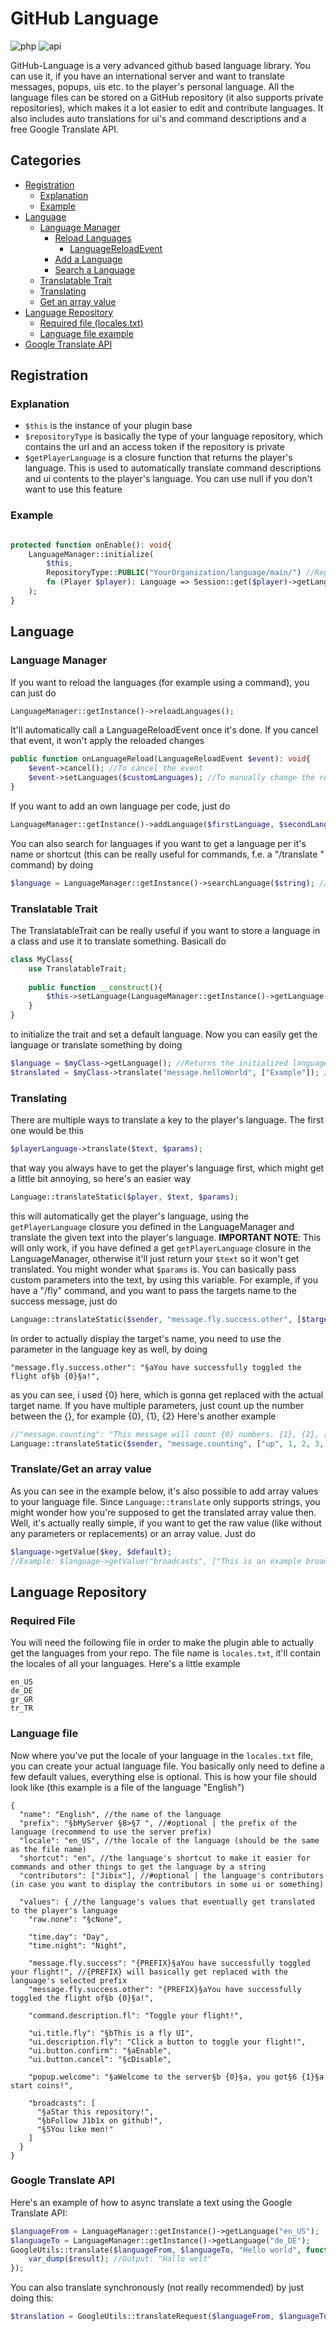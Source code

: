 # GitHub Language

![php](https://img.shields.io/badge/php-8.1-informational)
![api](https://img.shields.io/badge/pocketmine-5.0-informational)

GitHub-Language is a very advanced github based language library.
You can use it, if you have an international server and want to translate messages, popups, uis etc. to the player's personal language.
All the language files can be stored on a GitHub repository (it also supports private repositories), which makes it a lot easier to edit and contribute languages.
It also includes auto translations for ui's and command descriptions and a free Google Translate API.

## Categories
+ [Registration](#registration)
    + [Explanation](#explanation)
    + [Example](#example)
+ [Language](#language)
    + [Language Manager](#language-manager)
      + [Reload Languages](#if-you-want-to-reload-the-languages-for-example-using-a-command-you-can-just-do)
        + [LanguageReloadEvent](#itll-automatically-call-a-languagereloadevent-once-its-done-if-you-cancel-that-event-it-wont-apply-the-reloaded-changes)
      + [Add a Language](#if-you-want-to-add-an-own-language-per-code-just-do)
      + [Search a Language](#you-can-also-search-for-languages-if-you-want-to-get-a-language-per-its-name-or-shortcut-this-can-be-really-useful-for-commands-fe-a-translate-from-to-text-command-by-doing)
    + [Translatable Trait](#translatable-trait)
    + [Translating](#translating)
    + [Get an array value](#)
+ [Language Repository](#language-repository)
  + [Required file (locales.txt)](#required-file)
  + [Language file example](#this-is-how-your-file-should-look-like-this-example-is-a-file-of-the-language-english)
+ [Google Translate API](#google-translate-api)
## Registration
### Explanation
- `$this` is the instance of your plugin base
- `$repositoryType` is basically the type of your language repository, which contains the url and an access token if the repository is private
- `$getPlayerLanguage` is a closure function that returns the player's language. This is used to automatically translate command descriptions and ui contents to the player's language. You can use null if you don't want to use this feature
### Example 
```php

protected function onEnable(): void{
    LanguageManager::initialize(
        $this,
        RepositoryType::PUBLIC("YourOrganization/language/main/") //RepositoryType::PUBLIC("YourOrganization/language/main/", "ACCESS_TOKEN")
        fn (Player $player): Language => Session::get($player)->getLanguage()
    );
}
```

## Language
### Language Manager
If you want to reload the languages (for example using a command), you can just do
```php
LanguageManager::getInstance()->reloadLanguages();
```
It'll automatically call a LanguageReloadEvent once it's done. If you cancel that event, it won't apply the reloaded changes
```php
public function onLanguageReload(LanguageReloadEvent $event): void{
    $event->cancel(); //To cancel the event
    $event->setLanguages($customLanguages); //To manually change the reloaded languages 
}
```
If you want to add an own language per code, just do
```php
LanguageManager::getInstance()->addLanguage($firstLanguage, $secondLanguage, $thirdLanguage, $etc);
```
You can also search for languages if you want to get a language per it's name or shortcut (this can be really useful for commands, f.e. a "/translate <from> <to> <text>" command) by doing
```php
$language = LanguageManager::getInstance()->searchLanguage($string); //Returns Language or null if the language couldn't be found
```

### Translatable Trait
The TranslatableTrait can be really useful if you want to store a language in a class and use it to translate something. Basicall do
```php
class MyClass{
    use TranslatableTrait;
    
    public function __construct(){
        $this->setLanguage(LanguageManager::getInstance()->getLanguage("my_language")); //You can make this dynamic if you want
    }
}
```
to initialize the trait and set a default language. Now you can easily get the language or translate something by doing
```php
$language = $myClass->getLanguage(); //Returns the initialized language object
$translated = $myClass->translate("message.helloWorld", ["Example"]); //Output: "Example: Hello world"
```

### Translating
There are multiple ways to translate a key to the player's language. The first one would be this
```php
$playerLanguage->translate($text, $params);
```
that way you always have to get the player's language first, which might get a little bit annoying, so here's an easier way
```php
Language::translateStatic($player, $text, $params);
```
this will automatically get the player's language, using the `getPlayerLanguage` closure you defined in the LanguageManager and translate the given text into the player's language.
**IMPORTANT NOTE**: This will only work, if you have defined a get `getPlayerLanguage` closure in the LanguageManager, otherwise it'll just return your `$text` so it won't get translated.
You might wonder what `$params` is. You can basically pass custom parameters into the text, by using this variable.
For example, if you have a "/fly" command, and you want to pass the targets name to the success message, just do
```php
Language::translateStatic($sender, "message.fly.success.other", [$target->getName()]);
```
In order to actually display the target's name, you need to use the parameter in the language key as well, by doing
```
"message.fly.success.other": "§aYou have successfully toggled the flight of§b {0}§a!",
```
as you can see, i used {0} here, which is gonna get replaced with the actual target name.
If you have multiple parameters, just count up the number between the {}, for example {0}, {1}, {2}
Here's another example
```php
//"message.counting": "This message will count {0} numbers. {1}, {2}, {3}. {4}"
Language::translateStatic($sender, "message.counting", ["up", 1, 2, 3, "Bin Chillin"]); //Output: "This message will count up numbers. 1, 2, 3. Bin Chillin"
```

### Translate/Get an array value
As you can see in the example below, it's also possible to add array values to your language file.
Since `Language::translate` only supports strings, you might wonder how you're supposed to get the translated array value then.
Well, it's actually really simple, if you want to get the raw value (like without any parameters or replacements) or an array value. Just do
```php
$language->getValue($key, $default);
//Example: $language->getValue("broadcasts", ["This is an example broadcast"]);
```

## Language Repository
### Required File
You will need the following file in order to make the plugin able to actually get the languages from your repo.
The file name is `locales.txt`, it'll contain the locales of all your languages. Here's a little example
```
en_US
de_DE
gr_GR
tr_TR
```

### Language file
Now where you've put the locale of your language in the `locales.txt` file, you can create your actual language file.
You basically only need to define a few default values, everything else is optional.
This is how your file should look like (this example is a file of the language "English")
```json5
{
  "name": "English", //the name of the language
  "prefix": "§bMyServer §8>§7 ", //#optional | the prefix of the language (recommend to use the server prefix)
  "locale": "en_US", //the locale of the language (should be the same as the file name)
  "shortcut": "en", //the language's shortcut to make it easier for commands and other things to get the language by a string
  "contributors": ["Jibix"], //#optional | the language's contributors (in case you want to display the contributors in some ui or something)
  
  "values": { //the language's values that eventually get translated to the player's language 
    "raw.none": "§cNone",

    "time.day": "Day",
    "time.night": "Night",

    "message.fly.success": "{PREFIX}§aYou have successfully toggled your flight!", //{PREFIX} will basically get replaced with the language's selected prefix
    "message.fly.success.other": "{PREFIX}§aYou have successfully toggled the flight of§b {0}§a!",
    
    "command.description.fl": "Toggle your flight!",
    
    "ui.title.fly": "§bThis is a fly UI",
    "ui.description.fly": "Click a button to toggle your flight!",
    "ui.button.confirm": "§aEnable",
    "ui.button.cancel": "§cDisable",

    "popup.welcome": "§aWelcome to the server§b {0}§a, you got§6 {1}§a start coins!",

    "broadcasts": [
      "§aStar this repository!",
      "§bFollow J1b1x on github!",
      "§5You like men!"
    ]
  }
}
```

### Google Translate API
Here's an example of how to async translate a text using the Google Translate API:
```php
$languageFrom = LanguageManager::getInstance()->getLanguage("en_US");
$languageTo = LanguageManager::getInstance()->getLanguage("de_DE");
GoogleUtils::translate($languageFrom, $languageTo, "Hello world", function (string $result): void{
    var_dump($result); //Output: "Hallo welt"
});
```
You can also translate synchronously (not really recommended) by just doing this:
```php
$translation = GoogleUtils::translateRequest($languageFrom, $languageTo, $text);
```